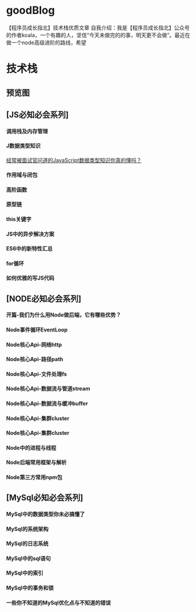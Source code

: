 # goodBlog
【程序员成长指北】技术栈优质文章
 自我介绍：我是【程序员成长指北】公众号的作者koala，一个有趣的人，坚信“今天未做完的的事，明天更不会做”。最近在做一个node高级进阶的路线，希望
# 技术栈

## 预览图

## [JS必知必会系列]
#### 调用栈及内存管理
#### J数据类型知识
[经常被面试官问道的JavaScript数据类型知识你真的懂吗？](https://github.com/koala-coding/goodBlog/issues/1)
#### 作用域与闭包
#### 高阶函数
#### 原型链
#### this关键字
#### JS中的异步解决方案
#### ES6中的新特性汇总
#### for循环
#### 如何优雅的写JS代码
## [NODE必知必会系列]
#### 开篇-我们为什么用Node做后端，它有哪些优势？
#### Node事件循环EventLoop
#### Node核心Api-网络http
#### Node核心Api-路径path
#### Node核心Api-文件处理fs
#### Node核心Api-数据流与管道stream
#### Node核心Api-数据流与缓冲buffer
#### Node核心Api-集群cluster
#### Node核心Api-集群cluster
#### Node中的进程与线程
#### Node后端常用框架与解析
#### Node第三方常用npm包
## [MySql必知必会系列]
#### MySql中的数据类型你未必搞懂了
#### MySql的系统架构
#### MySql的日志系统
#### MySql中的sql语句
#### MySql中的索引
#### MySql中的事务和锁
#### 一些你不知道的MySql优化点与不知道的错误
